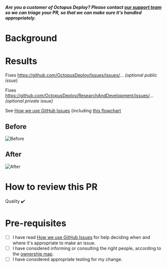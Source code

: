 **_Are you a customer of Octopus Deploy? Please contact [our support team](https://octopus.com/support) so we can triage your PR, so that we can make sure it's handled appropriately._**

# Background

<!-- Why does this PR exist? -->

# Results

<!-- Describe the result of the change -->

Fixes https://github.com/OctopusDeploy/Issues/issues/... _(optional public issue)_

Fixes https://github.com/OctopusDeploy/ResearchAndDevelopment/issues/... _(optional private issue)_

See [How we use GitHub Issues](https://github.com/OctopusDeploy/Issues/blob/main/docs/CONTRIBUTING.internal.md) (including [this flowchart](https://whimsical.com/r-d-incoming-work-workflow-aug-21-NsDnGQXcwBLwU66a88Zhue) 

## Before

<!-- Consider adding a log excerpt or screen capture. -->

![Before](https://user-images.githubusercontent.com/5088479/120727281-72762180-c51d-11eb-9776-85363dc084e2.png)

## After

<!-- Consider adding a log excerpt or screen capture. -->

![After](https://user-images.githubusercontent.com/5088479/120727258-67bb8c80-c51d-11eb-8d2a-e047095b2d01.png)

# How to review this PR

<!--
Describe how you want people to review the pull request.
Perhaps you just want an "in principal" review to prove an idea.
Perhaps you want specific people to test the resulting changes.
-->

Quality :heavy_check_mark:
<!-- Describe focus areas (if any): Review tests/ Exploratory testing/ Smoke testing? -->

# Pre-requisites

- [ ] I have read [How we use GitHub Issues](https://github.com/OctopusDeploy/Issues/blob/main/docs/CONTRIBUTING.internal.md) for help deciding when and where it's appropriate to make an issue.
- [ ] I have considered informing or consulting the right people, according to the [ownership map](https://whimsical.com/ownership-map-NzbiD4HJyvhC9jNJNfS6TG).
- [ ] I have considered appropriate testing for my change.
